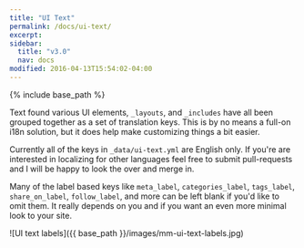 ```yaml
---
title: "UI Text"
permalink: /docs/ui-text/
excerpt:
sidebar:
  title: "v3.0"
  nav: docs
modified: 2016-04-13T15:54:02-04:00
---
```


{% include base_path %}

Text found various UI elements, `_layouts`, and `_includes` have all been grouped together as a set of translation keys. This is by no means a full-on i18n solution, but it does help make customizing things a bit easier.

Currently all of the keys in `_data/ui-text.yml` are English only. If you're are interested in localizing for other languages feel free to submit pull-requests and I will be happy to look the over and merge in.

Many of the label based keys like `meta_label`, `categories_label`, `tags_label`, `share_on_label`, `follow_label`, and more can be left blank if you'd like to omit them. It really depends on you and if you want an even more minimal look to your site.

![UI text labels]({{ base_path }}/images/mm-ui-text-labels.jpg)